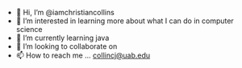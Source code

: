 - 👋 Hi, I’m @iamchristiancollins
- 👀 I’m interested in learning more about what I can do in computer science
- 🌱 I’m currently learning java
- 💞️ I’m looking to collaborate on 
- 📫 How to reach me ... collincj@uab.edu

<!---
iamchristiancollins/iamchristiancollins is a ✨ special ✨ repository because its `README.md` (this file) appears on your GitHub profile.
You can click the Preview link to take a look at your changes.
--->
